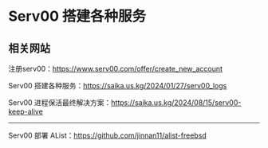 # Serv00 搭建各种服务

## 相关网站

注册serv00：https://www.serv00.com/offer/create_new_account

Serv00 搭建各种服务：https://saika.us.kg/2024/01/27/serv00_logs

Serv00 进程保活最终解决方案：https://saika.us.kg/2024/08/15/serv00-keep-alive

---

Serv00 部署 AList：https://github.com/jinnan11/alist-freebsd

